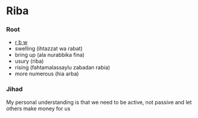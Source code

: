 # Riba

### Root

- [r b w](https://corpus.quran.com/qurandictionary.jsp?q=rbw)
- swelling (ihtazzat wa rabat)
- bring up (ala nurabbika fina)
- usury (riba)
- rising (fahtamalassaylu zabadan rabia)
- more numerous (hia arba)

### Jihad

My personal understanding is that we need to be active, not passive and let others make money for us